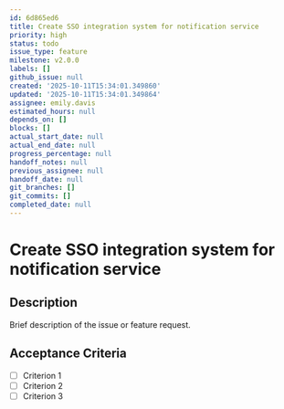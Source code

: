 ```yaml
---
id: 6d865ed6
title: Create SSO integration system for notification service
priority: high
status: todo
issue_type: feature
milestone: v2.0.0
labels: []
github_issue: null
created: '2025-10-11T15:34:01.349860'
updated: '2025-10-11T15:34:01.349864'
assignee: emily.davis
estimated_hours: null
depends_on: []
blocks: []
actual_start_date: null
actual_end_date: null
progress_percentage: null
handoff_notes: null
previous_assignee: null
handoff_date: null
git_branches: []
git_commits: []
completed_date: null
---
```


# Create SSO integration system for notification service

## Description

Brief description of the issue or feature request.

## Acceptance Criteria

- [ ] Criterion 1
- [ ] Criterion 2
- [ ] Criterion 3